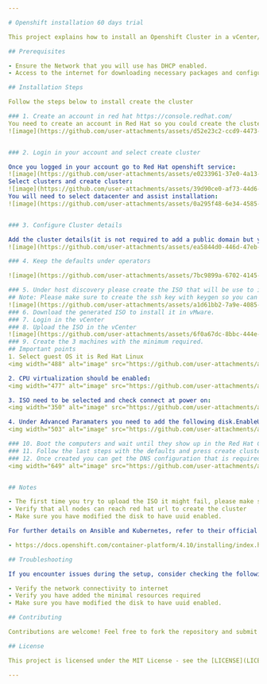 ```yaml
---

# Openshift installation 60 days trial

This project explains how to install an Openshift Cluster in a vCenter/vMware environment

## Prerequisites

- Ensure the Network that you will use has DHCP enabled.
- Access to the internet for downloading necessary packages and configuring the cluster

## Installation Steps

Follow the steps below to install create the cluster

### 1. Create an account in red hat https://console.redhat.com/
You need to create an account in Red Hat so you could create the cluster 
![image](https://github.com/user-attachments/assets/d52e23c2-ccd9-4473-821a-42b5ab58f897)


### 2. Login in your account and select create cluster

Once you logged in your account go to Red Hat openshift service:
![image](https://github.com/user-attachments/assets/e0233961-37e0-4a13-a509-6f7020d85293)
Select clusters and create cluster:
![image](https://github.com/user-attachments/assets/39d90ce0-af73-44d6-9880-317813eb6972)
You will need to select datacenter and assist installation:
![image](https://github.com/user-attachments/assets/0a295f48-6e34-4585-881a-e830382cf187)


### 3. Configure Cluster details

Add the cluster details(it is not required to add a public domain but you might need to add the records in your computer):
![image](https://github.com/user-attachments/assets/ea5844d0-446d-47eb-ad5c-37364b0a6888)

### 4. Keep the defaults under operators

![image](https://github.com/user-attachments/assets/7bc9899a-6702-4145-aa3a-748862837daa)

### 5. Under host discovery please create the ISO that will be use to install the OS
## Note: Please make sure to create the ssh key with keygen so you can login to your servers.
![image](https://github.com/user-attachments/assets/a1d61bb2-7a9e-4085-aad1-0531671f2ffa)
### 6. Download the generated ISO to install it in vMware.
### 7. Login in the vCenter
### 8. Upload the ISO in the vCenter
![image](https://github.com/user-attachments/assets/6f0a67dc-8bbc-444e-a3de-87c67a1098f7)
### 9. Create the 3 machines with the minimum required.
## Important points
1. Select guest OS it is Red Hat Linux
<img width="488" alt="image" src="https://github.com/user-attachments/assets/0a0f338d-6cce-4f00-935a-011a53b232b0">

2. CPU virtualization should be enabled:
<img width="477" alt="image" src="https://github.com/user-attachments/assets/67e70134-ef56-4ab4-b907-f152cb5d4236">

3. ISO need to be selected and check connect at power on:
<img width="350" alt="image" src="https://github.com/user-attachments/assets/634ef201-2663-495f-aa16-96250722e035">

4. Under Advanced Paramaters you need to add the following disk.EnableUUID as true:
<img width="503" alt="image" src="https://github.com/user-attachments/assets/72eb37d4-8a05-4752-9980-1a80c2a34055">

### 10. Boot the computers and wait until they show up in the Red Hat Console, you can press next after that.
### 11. Follow the last steps with the defaults and press create cluster.
### 12. Once created you can get the DNS configuration that is required and also the user and password for your cluster:
<img width="649" alt="image" src="https://github.com/user-attachments/assets/6c02ac97-dda6-4cba-814e-a1c5f774804f">


## Notes

- The first time you try to upload the ISO it might fail, please make sure to read the error, open the URL that is failing, trust the certificate and upload the file again.
- Verify that all nodes can reach red hat url to create the cluster
- Make sure you have modified the disk to have uuid enabled.

For further details on Ansible and Kubernetes, refer to their official documentation:

- https://docs.openshift.com/container-platform/4.10/installing/index.html

## Troubleshooting

If you encounter issues during the setup, consider checking the following:

- Verify the network connectivity to internet
- Verify you have added the minimal resources required 
- Make sure you have modified the disk to have uuid enabled.

## Contributing

Contributions are welcome! Feel free to fork the repository and submit pull requests.

## License

This project is licensed under the MIT License - see the [LICENSE](LICENSE) file for details.

---
```

